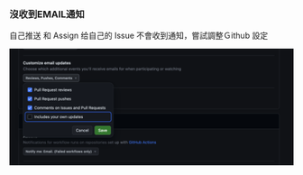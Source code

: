 ### 沒收到EMAIL通知

自己推送 和 Assign 给自己的 Issue 不會收到通知，嘗試調整Ｇithub 設定

![Notification setting](/img/github/githubNotificationSetting.png)